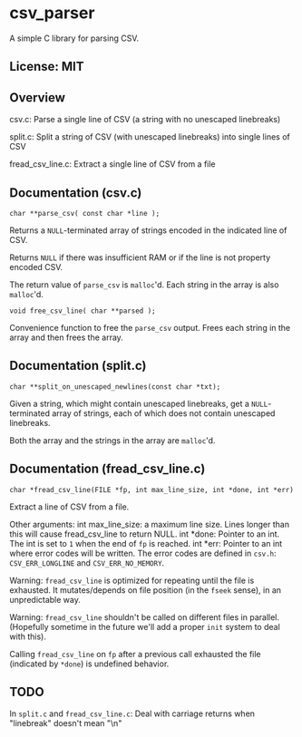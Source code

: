 # csv_parser

A simple C library for parsing CSV.

## License: MIT

## Overview

csv.c:  Parse a single line of CSV (a string with no unescaped linebreaks)

split.c:  Split a string of CSV (with unescaped linebreaks) into single lines
of CSV

fread_csv_line.c:  Extract a single line of CSV from a file

## Documentation (csv.c)

    char **parse_csv( const char *line );

Returns a `NULL`-terminated array of strings encoded in the indicated line of
CSV.

Returns `NULL` if there was insufficient RAM or if the line is not property
encoded CSV.

The return value of `parse_csv` is `malloc`'d.  Each string in the array is
also `malloc`'d.

    void free_csv_line( char **parsed );

Convenience function to free the `parse_csv` output.  Frees each string in the
array and then frees the array.

## Documentation (split.c)

    char **split_on_unescaped_newlines(const char *txt);

Given a string, which might contain unescaped linebreaks, get a
`NULL`-terminated array of strings, each of which does not contain unescaped
linebreaks.

Both the array and the strings in the array are `malloc`'d.

## Documentation (fread_csv_line.c)

    char *fread_csv_line(FILE *fp, int max_line_size, int *done, int *err)

Extract a line of CSV from a file.

Other arguments:
  int max_line_size:  a maximum line size.  Lines longer than this will
    cause fread_csv_line to return NULL.
  int *done:  Pointer to an int.  The int is set to `1` when the end of `fp` 
    is reached.
  int *err:  Pointer to an int where error codes will be written.  The error
    codes are defined in `csv.h`: `CSV_ERR_LONGLINE` and `CSV_ERR_NO_MEMORY`.

Warning: `fread_csv_line` is optimized for repeating until the file is
exhausted.  It mutates/depends on file position (in the `fseek` sense), in an
unpredictable way.

Warning: `fread_csv_line` shouldn't be called on different files in parallel.
(Hopefully sometime in the future we'll add a proper `init` system to deal with
this).

Calling `fread_csv_line` on `fp` after a previous call exhausted the file
(indicated by `*done`) is undefined behavior.

## TODO

In `split.c` and `fread_csv_line.c`:  Deal with carriage returns when
"linebreak" doesn't mean "\n"